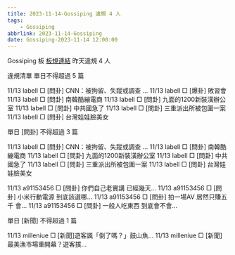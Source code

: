 ```yaml
---
title: 2023-11-14-Gossiping 違規 4 人
tags:
    - Gossiping
abbrlink: 2023-11-14-Gossiping
date: Gossiping-2023-11-14 12:00:00
---
```

Gossiping 板 [板規連結](https://www.ptt.cc/bbs/Gossiping/M.1637425085.A.07D.html)
昨天違規 4 人
<!-- more -->

違規清單
單日不得超過 5 篇

11/13 labell □ [問卦] CNN：被拘留、失蹤或調查 …
11/13 labell □ [爆卦] 敗習會
11/13 labell □ [問卦] 南韓酷繃電商
11/13 labell □ [問卦] 九面的1200新裝潢辦公室
11/13 labell □ [問卦] 中共國急了
11/13 labell □ [問卦] 三重派出所被包圍一案
11/13 labell □ [問卦] 台灣娃娃臉美女

單日 [問卦] 不得超過 3 篇

11/13 labell □ [問卦] CNN：被拘留、失蹤或調查 …
11/13 labell □ [問卦] 南韓酷繃電商
11/13 labell □ [問卦] 九面的1200新裝潢辦公室
11/13 labell □ [問卦] 中共國急了
11/13 labell □ [問卦] 三重派出所被包圍一案
11/13 labell □ [問卦] 台灣娃娃臉美女

11/13 a91153456 □ [問卦] 你們自己老實講 已經幾天…
11/13 a91153456 □ [問卦] 小米行動電源 到底該選哪…
11/13 a91153456 □ [問卦] 拍一場AV 居然只賺五千 會…
11/13 a91153456 □ [問卦] 一般人吃東西 到底會不會…

單日 [新聞] 不得超過 1 篇

11/13 milleniue □ [新聞]遊客諷「倒了嗎？」鼓山魚…
11/13 milleniue □ [新聞] 最美漁市場重開幕？遊客撲…
